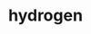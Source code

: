 ---
title: "hydrogen"
layout: cache
categories: [package, develop]
meta: {"versions": ["develop"], "compilers": ["gcc@=7.5.0", "oneapi@=2023.1.0", "oneapi@=2023.2.0"], "oss": ["ubuntu18.04", "ubuntu20.04"], "platforms": ["linux"], "targets": ["x86_64", "x86_64_v3"], "stacks": ["e4s-oneapi", "radiuss", "root"], "num_specs": 84, "num_specs_by_stack": {"radiuss": 71, "root": 84, "e4s-oneapi": 13}}
spec_details: [{"hash": "4nc37uik3levm4slloomgf24xru2ge3q", "compiler": "gcc@=7.5.0", "versions": ["develop"], "os": "ubuntu18.04", "platform": "linux", "target": "x86_64", "variants": ["+al", "blas=openblas", "build_type=Release", "~cuda", "~half", "+int64", "~int64_blas", "~ipo", "~mpfr", "~omp_taskloops", "+openmp", "+openmp_blas", "~quad", "~rocm", "~scalapack", "+shared", "~test"], "stacks": ["radiuss", "root"], "size": "-", "tarball": "https://binaries.spack.io/develop/build_cache/linux-ubuntu18.04-x86_64/gcc-7.5.0/hydrogen-develop/linux-ubuntu18.04-x86_64-gcc-7.5.0-hydrogen-develop-4nc37uik3levm4slloomgf24xru2ge3q.spack"}, {"hash": "34j5t4gff4za5jpb3ymuujvp464tejlb", "compiler": "gcc@=7.5.0", "versions": ["develop"], "os": "ubuntu18.04", "platform": "linux", "target": "x86_64", "variants": ["+al", "blas=openblas", "build_type=Release", "~cuda", "~half", "+int64", "~int64_blas", "~ipo", "~mpfr", "~omp_taskloops", "+openmp", "+openmp_blas", "~quad", "~rocm", "~scalapack", "+shared", "~test"], "stacks": ["radiuss", "root"], "size": "-", "tarball": "https://binaries.spack.io/develop/build_cache/linux-ubuntu18.04-x86_64/gcc-7.5.0/hydrogen-develop/linux-ubuntu18.04-x86_64-gcc-7.5.0-hydrogen-develop-34j5t4gff4za5jpb3ymuujvp464tejlb.spack"}, {"hash": "o53d3hhn767fmc5amecfbhqxff354kgx", "compiler": "gcc@=7.5.0", "versions": ["develop"], "os": "ubuntu18.04", "platform": "linux", "target": "x86_64", "variants": ["+al", "blas=openblas", "build_system=cmake", "build_type=Release", "~cuda", "~half", "+int64", "~int64_blas", "~ipo", "~mpfr", "~omp_taskloops", "+openmp", "+openmp_blas", "~quad", "~rocm", "~scalapack", "+shared", "~test"], "stacks": ["radiuss", "root"], "size": "-", "tarball": "https://binaries.spack.io/develop/build_cache/linux-ubuntu18.04-x86_64/gcc-7.5.0/hydrogen-develop/linux-ubuntu18.04-x86_64-gcc-7.5.0-hydrogen-develop-o53d3hhn767fmc5amecfbhqxff354kgx.spack"}, {"hash": "54zfd6zfe3k44z6qvbjf3oywc7czptqe", "compiler": "gcc@=7.5.0", "versions": ["develop"], "os": "ubuntu18.04", "platform": "linux", "target": "x86_64", "variants": ["+al", "blas=openblas", "build_type=Release", "~cuda", "~half", "+int64", "~int64_blas", "~ipo", "~mpfr", "~omp_taskloops", "+openmp", "+openmp_blas", "~quad", "~rocm", "~scalapack", "+shared", "~test"], "stacks": ["radiuss", "root"], "size": "-", "tarball": "https://binaries.spack.io/develop/build_cache/linux-ubuntu18.04-x86_64/gcc-7.5.0/hydrogen-develop/linux-ubuntu18.04-x86_64-gcc-7.5.0-hydrogen-develop-54zfd6zfe3k44z6qvbjf3oywc7czptqe.spack"}, {"hash": "nngy6ihjjtbg7ntkywyamrzdtk3hebo3", "compiler": "gcc@=7.5.0", "versions": ["develop"], "os": "ubuntu18.04", "platform": "linux", "target": "x86_64", "variants": ["+al", "blas=openblas", "build_type=Release", "~cuda", "~half", "+int64", "~int64_blas", "~ipo", "~mpfr", "~omp_taskloops", "+openmp", "+openmp_blas", "~quad", "~rocm", "~scalapack", "+shared", "~test"], "stacks": ["radiuss", "root"], "size": "-", "tarball": "https://binaries.spack.io/develop/build_cache/linux-ubuntu18.04-x86_64/gcc-7.5.0/hydrogen-develop/linux-ubuntu18.04-x86_64-gcc-7.5.0-hydrogen-develop-nngy6ihjjtbg7ntkywyamrzdtk3hebo3.spack"}, {"hash": "5h2ys4m2hpej4awg6tvwybkner63rlia", "compiler": "gcc@=7.5.0", "versions": ["develop"], "os": "ubuntu18.04", "platform": "linux", "target": "x86_64", "variants": ["+al", "blas=openblas", "build_type=Release", "~cuda", "~half", "+int64", "~int64_blas", "~ipo", "~mpfr", "~omp_taskloops", "+openmp", "+openmp_blas", "~quad", "~rocm", "~scalapack", "+shared", "~test"], "stacks": ["radiuss", "root"], "size": "-", "tarball": "https://binaries.spack.io/develop/build_cache/linux-ubuntu18.04-x86_64/gcc-7.5.0/hydrogen-develop/linux-ubuntu18.04-x86_64-gcc-7.5.0-hydrogen-develop-5h2ys4m2hpej4awg6tvwybkner63rlia.spack"}, {"hash": "nu2xedwqe5j5q56fmqpszu6eq7bzhmf6", "compiler": "gcc@=7.5.0", "versions": ["develop"], "os": "ubuntu18.04", "platform": "linux", "target": "x86_64", "variants": ["+al", "blas=openblas", "build_type=Release", "~cuda", "~half", "+int64", "~int64_blas", "~ipo", "~mpfr", "~omp_taskloops", "+openmp", "+openmp_blas", "~quad", "~rocm", "~scalapack", "+shared", "~test"], "stacks": ["radiuss", "root"], "size": "-", "tarball": "https://binaries.spack.io/develop/build_cache/linux-ubuntu18.04-x86_64/gcc-7.5.0/hydrogen-develop/linux-ubuntu18.04-x86_64-gcc-7.5.0-hydrogen-develop-nu2xedwqe5j5q56fmqpszu6eq7bzhmf6.spack"}, {"hash": "635sjgmf6xesr4kbydakmj2fttbxr56i", "compiler": "gcc@=7.5.0", "versions": ["develop"], "os": "ubuntu18.04", "platform": "linux", "target": "x86_64", "variants": ["+al", "blas=openblas", "build_type=Release", "~cuda", "~half", "+int64", "~int64_blas", "~ipo", "~mpfr", "~omp_taskloops", "+openmp", "+openmp_blas", "~quad", "~rocm", "~scalapack", "+shared", "~test"], "stacks": ["radiuss", "root"], "size": "-", "tarball": "https://binaries.spack.io/develop/build_cache/linux-ubuntu18.04-x86_64/gcc-7.5.0/hydrogen-develop/linux-ubuntu18.04-x86_64-gcc-7.5.0-hydrogen-develop-635sjgmf6xesr4kbydakmj2fttbxr56i.spack"}, {"hash": "qpythqqghddwp7qlay47wxyfoqjst5bf", "compiler": "gcc@=7.5.0", "versions": ["develop"], "os": "ubuntu18.04", "platform": "linux", "target": "x86_64", "variants": ["+al", "blas=openblas", "build_type=Release", "~cuda", "~half", "+int64", "~int64_blas", "~ipo", "~mpfr", "~omp_taskloops", "+openmp", "+openmp_blas", "~quad", "~rocm", "~scalapack", "+shared", "~test"], "stacks": ["radiuss", "root"], "size": "-", "tarball": "https://binaries.spack.io/develop/build_cache/linux-ubuntu18.04-x86_64/gcc-7.5.0/hydrogen-develop/linux-ubuntu18.04-x86_64-gcc-7.5.0-hydrogen-develop-qpythqqghddwp7qlay47wxyfoqjst5bf.spack"}, {"hash": "bdkgg5jhf7izmjvyesos2rg7hpb3t6o6", "compiler": "gcc@=7.5.0", "versions": ["develop"], "os": "ubuntu18.04", "platform": "linux", "target": "x86_64", "variants": ["+al", "blas=openblas", "build_type=Release", "~cuda", "~half", "+int64", "~int64_blas", "~ipo", "~mpfr", "~omp_taskloops", "+openmp", "+openmp_blas", "~quad", "~rocm", "~scalapack", "+shared", "~test"], "stacks": ["radiuss", "root"], "size": "-", "tarball": "https://binaries.spack.io/develop/build_cache/linux-ubuntu18.04-x86_64/gcc-7.5.0/hydrogen-develop/linux-ubuntu18.04-x86_64-gcc-7.5.0-hydrogen-develop-bdkgg5jhf7izmjvyesos2rg7hpb3t6o6.spack"}, {"hash": "oc3jhgfarrdwbltq7yoqbit6bfoeioyt", "compiler": "gcc@=7.5.0", "versions": ["develop"], "os": "ubuntu18.04", "platform": "linux", "target": "x86_64", "variants": ["+al", "blas=openblas", "build_type=Release", "~cuda", "~half", "+int64", "~int64_blas", "~ipo", "~mpfr", "~omp_taskloops", "+openmp", "+openmp_blas", "~quad", "~rocm", "~scalapack", "+shared", "~test"], "stacks": ["radiuss", "root"], "size": "-", "tarball": "https://binaries.spack.io/develop/build_cache/linux-ubuntu18.04-x86_64/gcc-7.5.0/hydrogen-develop/linux-ubuntu18.04-x86_64-gcc-7.5.0-hydrogen-develop-oc3jhgfarrdwbltq7yoqbit6bfoeioyt.spack"}, {"hash": "6v4kkyibp5doag4o5vbhxsafxgsau6uv", "compiler": "gcc@=7.5.0", "versions": ["develop"], "os": "ubuntu18.04", "platform": "linux", "target": "x86_64", "variants": ["+al", "blas=openblas", "build_type=Release", "~cuda", "~half", "+int64", "~int64_blas", "~ipo", "~mpfr", "~omp_taskloops", "+openmp", "+openmp_blas", "~quad", "~rocm", "~scalapack", "+shared", "~test"], "stacks": ["radiuss", "root"], "size": "-", "tarball": "https://binaries.spack.io/develop/build_cache/linux-ubuntu18.04-x86_64/gcc-7.5.0/hydrogen-develop/linux-ubuntu18.04-x86_64-gcc-7.5.0-hydrogen-develop-6v4kkyibp5doag4o5vbhxsafxgsau6uv.spack"}, {"hash": "g5n7opbtfx7cispcge6trni4b2dhgws3", "compiler": "gcc@=7.5.0", "versions": ["develop"], "os": "ubuntu18.04", "platform": "linux", "target": "x86_64", "variants": ["+al", "blas=openblas", "build_type=Release", "~cuda", "~half", "+int64", "~int64_blas", "~ipo", "~mpfr", "~omp_taskloops", "+openmp", "+openmp_blas", "~quad", "~rocm", "~scalapack", "+shared", "~test"], "stacks": ["radiuss", "root"], "size": "-", "tarball": "https://binaries.spack.io/develop/build_cache/linux-ubuntu18.04-x86_64/gcc-7.5.0/hydrogen-develop/linux-ubuntu18.04-x86_64-gcc-7.5.0-hydrogen-develop-g5n7opbtfx7cispcge6trni4b2dhgws3.spack"}, {"hash": "kyluwxlzffdkjwhurufuu6tl3lvrl3h6", "compiler": "gcc@=7.5.0", "versions": ["develop"], "os": "ubuntu18.04", "platform": "linux", "target": "x86_64", "variants": ["+al", "blas=openblas", "build_type=Release", "~cuda", "~half", "+int64", "~int64_blas", "~ipo", "~mpfr", "~omp_taskloops", "+openmp", "+openmp_blas", "~quad", "~rocm", "~scalapack", "+shared", "~test"], "stacks": ["radiuss", "root"], "size": "-", "tarball": "https://binaries.spack.io/develop/build_cache/linux-ubuntu18.04-x86_64/gcc-7.5.0/hydrogen-develop/linux-ubuntu18.04-x86_64-gcc-7.5.0-hydrogen-develop-kyluwxlzffdkjwhurufuu6tl3lvrl3h6.spack"}, {"hash": "bx6xno2vcagza3kg4queiygnp2rqwnnn", "compiler": "gcc@=7.5.0", "versions": ["develop"], "os": "ubuntu18.04", "platform": "linux", "target": "x86_64", "variants": ["+al", "blas=openblas", "build_type=Release", "~cuda", "~half", "+int64", "~int64_blas", "~ipo", "~mpfr", "~omp_taskloops", "+openmp", "+openmp_blas", "~quad", "~rocm", "~scalapack", "+shared", "~test"], "stacks": ["radiuss", "root"], "size": "-", "tarball": "https://binaries.spack.io/develop/build_cache/linux-ubuntu18.04-x86_64/gcc-7.5.0/hydrogen-develop/linux-ubuntu18.04-x86_64-gcc-7.5.0-hydrogen-develop-bx6xno2vcagza3kg4queiygnp2rqwnnn.spack"}, {"hash": "6v3652k3ftllspeadhfbxrwl2ejybory", "compiler": "gcc@=7.5.0", "versions": ["develop"], "os": "ubuntu18.04", "platform": "linux", "target": "x86_64", "variants": ["+al", "blas=openblas", "build_system=cmake", "build_type=Release", "~cuda", "~half", "+int64", "~int64_blas", "~ipo", "~mpfr", "~omp_taskloops", "+openmp", "+openmp_blas", "~quad", "~rocm", "~scalapack", "+shared", "~test"], "stacks": ["radiuss", "root"], "size": "-", "tarball": "https://binaries.spack.io/develop/build_cache/linux-ubuntu18.04-x86_64/gcc-7.5.0/hydrogen-develop/linux-ubuntu18.04-x86_64-gcc-7.5.0-hydrogen-develop-6v3652k3ftllspeadhfbxrwl2ejybory.spack"}, {"hash": "qbfzoeq2semumt453r243msju2fckcr7", "compiler": "gcc@=7.5.0", "versions": ["develop"], "os": "ubuntu18.04", "platform": "linux", "target": "x86_64", "variants": ["+al", "blas=openblas", "build_type=Release", "~cuda", "~half", "+int64", "~int64_blas", "~ipo", "~mpfr", "~omp_taskloops", "+openmp", "+openmp_blas", "~quad", "~rocm", "~scalapack", "+shared", "~test"], "stacks": ["radiuss", "root"], "size": "-", "tarball": "https://binaries.spack.io/develop/build_cache/linux-ubuntu18.04-x86_64/gcc-7.5.0/hydrogen-develop/linux-ubuntu18.04-x86_64-gcc-7.5.0-hydrogen-develop-qbfzoeq2semumt453r243msju2fckcr7.spack"}, {"hash": "7w4fvnovgygz5uhytdsvqqm4tbytxlo5", "compiler": "gcc@=7.5.0", "versions": ["develop"], "os": "ubuntu18.04", "platform": "linux", "target": "x86_64", "variants": ["+al", "blas=openblas", "build_system=cmake", "build_type=Release", "~cuda", "~half", "+int64", "~int64_blas", "~ipo", "~mpfr", "~omp_taskloops", "+openmp", "+openmp_blas", "~quad", "~rocm", "~scalapack", "+shared", "~test"], "stacks": ["radiuss", "root"], "size": "-", "tarball": "https://binaries.spack.io/develop/build_cache/linux-ubuntu18.04-x86_64/gcc-7.5.0/hydrogen-develop/linux-ubuntu18.04-x86_64-gcc-7.5.0-hydrogen-develop-7w4fvnovgygz5uhytdsvqqm4tbytxlo5.spack"}, {"hash": "h77zqskxeoy3ybwtg5yadjpo5fkiuqqy", "compiler": "gcc@=7.5.0", "versions": ["develop"], "os": "ubuntu18.04", "platform": "linux", "target": "x86_64", "variants": ["+al", "blas=openblas", "build_type=Release", "~cuda", "~half", "+int64", "~int64_blas", "~ipo", "~mpfr", "~omp_taskloops", "+openmp", "+openmp_blas", "~quad", "~rocm", "~scalapack", "+shared", "~test"], "stacks": ["radiuss", "root"], "size": "-", "tarball": "https://binaries.spack.io/develop/build_cache/linux-ubuntu18.04-x86_64/gcc-7.5.0/hydrogen-develop/linux-ubuntu18.04-x86_64-gcc-7.5.0-hydrogen-develop-h77zqskxeoy3ybwtg5yadjpo5fkiuqqy.spack"}, {"hash": "mjv5ogcwg2koqdwdin5nedsh2lr6iom5", "compiler": "gcc@=7.5.0", "versions": ["develop"], "os": "ubuntu18.04", "platform": "linux", "target": "x86_64", "variants": ["+al", "blas=openblas", "build_type=Release", "~cuda", "~half", "+int64", "~int64_blas", "~ipo", "~mpfr", "~omp_taskloops", "+openmp", "+openmp_blas", "~quad", "~rocm", "~scalapack", "+shared", "~test"], "stacks": ["radiuss", "root"], "size": "-", "tarball": "https://binaries.spack.io/develop/build_cache/linux-ubuntu18.04-x86_64/gcc-7.5.0/hydrogen-develop/linux-ubuntu18.04-x86_64-gcc-7.5.0-hydrogen-develop-mjv5ogcwg2koqdwdin5nedsh2lr6iom5.spack"}, {"hash": "752kfdwyjqjkx4suphyx4vx24tkchf3y", "compiler": "gcc@=7.5.0", "versions": ["develop"], "os": "ubuntu18.04", "platform": "linux", "target": "x86_64", "variants": ["+al", "blas=openblas", "build_type=Release", "~cuda", "~half", "+int64", "~int64_blas", "~ipo", "~mpfr", "~omp_taskloops", "+openmp", "+openmp_blas", "~quad", "~rocm", "~scalapack", "+shared", "~test"], "stacks": ["radiuss", "root"], "size": "-", "tarball": "https://binaries.spack.io/develop/build_cache/linux-ubuntu18.04-x86_64/gcc-7.5.0/hydrogen-develop/linux-ubuntu18.04-x86_64-gcc-7.5.0-hydrogen-develop-752kfdwyjqjkx4suphyx4vx24tkchf3y.spack"}, {"hash": "qt4chl4ogvdk4iegnvmm7qmqfxlq26eu", "compiler": "gcc@=7.5.0", "versions": ["develop"], "os": "ubuntu18.04", "platform": "linux", "target": "x86_64", "variants": ["+al", "blas=openblas", "build_type=Release", "~cuda", "~half", "+int64", "~int64_blas", "~ipo", "~mpfr", "~omp_taskloops", "+openmp", "+openmp_blas", "~quad", "~rocm", "~scalapack", "+shared", "~test"], "stacks": ["radiuss", "root"], "size": "-", "tarball": "https://binaries.spack.io/develop/build_cache/linux-ubuntu18.04-x86_64/gcc-7.5.0/hydrogen-develop/linux-ubuntu18.04-x86_64-gcc-7.5.0-hydrogen-develop-qt4chl4ogvdk4iegnvmm7qmqfxlq26eu.spack"}, {"hash": "dwpzj5s24rmwq3v5ijpn5f5kzuquhiws", "compiler": "gcc@=7.5.0", "versions": ["develop"], "os": "ubuntu18.04", "platform": "linux", "target": "x86_64", "variants": ["+al", "blas=openblas", "build_type=Release", "~cuda", "~half", "+int64", "~int64_blas", "~ipo", "~mpfr", "~omp_taskloops", "+openmp", "+openmp_blas", "~quad", "~rocm", "~scalapack", "+shared", "~test"], "stacks": ["radiuss", "root"], "size": "-", "tarball": "https://binaries.spack.io/develop/build_cache/linux-ubuntu18.04-x86_64/gcc-7.5.0/hydrogen-develop/linux-ubuntu18.04-x86_64-gcc-7.5.0-hydrogen-develop-dwpzj5s24rmwq3v5ijpn5f5kzuquhiws.spack"}, {"hash": "dqswdfbchv4ielaz7zh6qy36qxhkaden", "compiler": "gcc@=7.5.0", "versions": ["develop"], "os": "ubuntu18.04", "platform": "linux", "target": "x86_64", "variants": ["+al", "blas=openblas", "build_type=Release", "~cuda", "~half", "+int64", "~int64_blas", "~ipo", "~mpfr", "~omp_taskloops", "+openmp", "+openmp_blas", "~quad", "~rocm", "~scalapack", "+shared", "~test"], "stacks": ["radiuss", "root"], "size": "-", "tarball": "https://binaries.spack.io/develop/build_cache/linux-ubuntu18.04-x86_64/gcc-7.5.0/hydrogen-develop/linux-ubuntu18.04-x86_64-gcc-7.5.0-hydrogen-develop-dqswdfbchv4ielaz7zh6qy36qxhkaden.spack"}, {"hash": "mozciwx5rfufcppv6gllr6gfxcjtbxv7", "compiler": "gcc@=7.5.0", "versions": ["develop"], "os": "ubuntu18.04", "platform": "linux", "target": "x86_64", "variants": ["+al", "blas=openblas", "build_type=Release", "~cuda", "~half", "+int64", "~int64_blas", "~ipo", "~mpfr", "~omp_taskloops", "+openmp", "+openmp_blas", "~quad", "~rocm", "~scalapack", "+shared", "~test"], "stacks": ["radiuss", "root"], "size": "-", "tarball": "https://binaries.spack.io/develop/build_cache/linux-ubuntu18.04-x86_64/gcc-7.5.0/hydrogen-develop/linux-ubuntu18.04-x86_64-gcc-7.5.0-hydrogen-develop-mozciwx5rfufcppv6gllr6gfxcjtbxv7.spack"}, {"hash": "fnis5qc2n6ctcjgipxslgn6xrt45ovuu", "compiler": "gcc@=7.5.0", "versions": ["develop"], "os": "ubuntu18.04", "platform": "linux", "target": "x86_64", "variants": ["+al", "blas=openblas", "build_type=Release", "~cuda", "~half", "+int64", "~int64_blas", "~ipo", "~mpfr", "~omp_taskloops", "+openmp", "+openmp_blas", "~quad", "~rocm", "~scalapack", "+shared", "~test"], "stacks": ["radiuss", "root"], "size": "-", "tarball": "https://binaries.spack.io/develop/build_cache/linux-ubuntu18.04-x86_64/gcc-7.5.0/hydrogen-develop/linux-ubuntu18.04-x86_64-gcc-7.5.0-hydrogen-develop-fnis5qc2n6ctcjgipxslgn6xrt45ovuu.spack"}, {"hash": "vis6fbdnk7cqo34wfxgomvywutmoxrhf", "compiler": "gcc@=7.5.0", "versions": ["develop"], "os": "ubuntu18.04", "platform": "linux", "target": "x86_64", "variants": ["+al", "blas=openblas", "build_system=cmake", "build_type=Release", "~cuda", "~half", "+int64", "~int64_blas", "~ipo", "~mpfr", "~omp_taskloops", "+openmp", "+openmp_blas", "~quad", "~rocm", "~scalapack", "+shared", "~test"], "stacks": ["radiuss", "root"], "size": "-", "tarball": "https://binaries.spack.io/develop/build_cache/linux-ubuntu18.04-x86_64/gcc-7.5.0/hydrogen-develop/linux-ubuntu18.04-x86_64-gcc-7.5.0-hydrogen-develop-vis6fbdnk7cqo34wfxgomvywutmoxrhf.spack"}, {"hash": "fc2ljm2ibqtfmwqhrc2664ajanya4p3h", "compiler": "gcc@=7.5.0", "versions": ["develop"], "os": "ubuntu18.04", "platform": "linux", "target": "x86_64", "variants": ["+al", "blas=openblas", "build_type=Release", "~cuda", "~half", "+int64", "~int64_blas", "~ipo", "~mpfr", "~omp_taskloops", "+openmp", "+openmp_blas", "~quad", "~rocm", "~scalapack", "+shared", "~test"], "stacks": ["radiuss", "root"], "size": "-", "tarball": "https://binaries.spack.io/develop/build_cache/linux-ubuntu18.04-x86_64/gcc-7.5.0/hydrogen-develop/linux-ubuntu18.04-x86_64-gcc-7.5.0-hydrogen-develop-fc2ljm2ibqtfmwqhrc2664ajanya4p3h.spack"}, {"hash": "r4n5snsfuglhfcbnpflkslwtuvncdfqj", "compiler": "gcc@=7.5.0", "versions": ["develop"], "os": "ubuntu18.04", "platform": "linux", "target": "x86_64", "variants": ["+al", "blas=openblas", "build_type=Release", "~cuda", "~half", "+int64", "~int64_blas", "~ipo", "~mpfr", "~omp_taskloops", "+openmp", "+openmp_blas", "~quad", "~rocm", "~scalapack", "+shared", "~test"], "stacks": ["radiuss", "root"], "size": "-", "tarball": "https://binaries.spack.io/develop/build_cache/linux-ubuntu18.04-x86_64/gcc-7.5.0/hydrogen-develop/linux-ubuntu18.04-x86_64-gcc-7.5.0-hydrogen-develop-r4n5snsfuglhfcbnpflkslwtuvncdfqj.spack"}, {"hash": "esdpcnj42di5t6y5blkeh2qduxcos6gm", "compiler": "gcc@=7.5.0", "versions": ["develop"], "os": "ubuntu18.04", "platform": "linux", "target": "x86_64", "variants": ["+al", "blas=openblas", "build_system=cmake", "build_type=Release", "~cuda", "~half", "+int64", "~int64_blas", "~ipo", "~mpfr", "~omp_taskloops", "+openmp", "+openmp_blas", "~quad", "~rocm", "~scalapack", "+shared", "~test"], "stacks": ["radiuss", "root"], "size": "-", "tarball": "https://binaries.spack.io/develop/build_cache/linux-ubuntu18.04-x86_64/gcc-7.5.0/hydrogen-develop/linux-ubuntu18.04-x86_64-gcc-7.5.0-hydrogen-develop-esdpcnj42di5t6y5blkeh2qduxcos6gm.spack"}, {"hash": "iawvisdpyj5zqx7ybh3kzd3yxhzxvk7n", "compiler": "gcc@=7.5.0", "versions": ["develop"], "os": "ubuntu18.04", "platform": "linux", "target": "x86_64", "variants": ["+al", "blas=openblas", "build_type=Release", "~cuda", "~half", "+int64", "~int64_blas", "~ipo", "~mpfr", "~omp_taskloops", "+openmp", "+openmp_blas", "~quad", "~rocm", "~scalapack", "+shared", "~test"], "stacks": ["radiuss", "root"], "size": "-", "tarball": "https://binaries.spack.io/develop/build_cache/linux-ubuntu18.04-x86_64/gcc-7.5.0/hydrogen-develop/linux-ubuntu18.04-x86_64-gcc-7.5.0-hydrogen-develop-iawvisdpyj5zqx7ybh3kzd3yxhzxvk7n.spack"}, {"hash": "ewqlsj7peuhg5ixuearr2tdbrvff6h7x", "compiler": "gcc@=7.5.0", "versions": ["develop"], "os": "ubuntu18.04", "platform": "linux", "target": "x86_64", "variants": ["+al", "blas=openblas", "build_type=Release", "~cuda", "~half", "+int64", "~int64_blas", "~ipo", "~mpfr", "~omp_taskloops", "+openmp", "+openmp_blas", "~quad", "~rocm", "~scalapack", "+shared", "~test"], "stacks": ["radiuss", "root"], "size": "-", "tarball": "https://binaries.spack.io/develop/build_cache/linux-ubuntu18.04-x86_64/gcc-7.5.0/hydrogen-develop/linux-ubuntu18.04-x86_64-gcc-7.5.0-hydrogen-develop-ewqlsj7peuhg5ixuearr2tdbrvff6h7x.spack"}, {"hash": "dxpr5ak7zotz4fawqzjwgoa6lorwbcpq", "compiler": "gcc@=7.5.0", "versions": ["develop"], "os": "ubuntu18.04", "platform": "linux", "target": "x86_64", "variants": ["+al", "blas=openblas", "build_type=Release", "~cuda", "~half", "+int64", "~int64_blas", "~ipo", "~mpfr", "~omp_taskloops", "+openmp", "+openmp_blas", "~quad", "~rocm", "~scalapack", "+shared", "~test"], "stacks": ["radiuss", "root"], "size": "-", "tarball": "https://binaries.spack.io/develop/build_cache/linux-ubuntu18.04-x86_64/gcc-7.5.0/hydrogen-develop/linux-ubuntu18.04-x86_64-gcc-7.5.0-hydrogen-develop-dxpr5ak7zotz4fawqzjwgoa6lorwbcpq.spack"}, {"hash": "lpxfaq2xnrslltxvrygvhb7cy2sldnpo", "compiler": "gcc@=7.5.0", "versions": ["develop"], "os": "ubuntu18.04", "platform": "linux", "target": "x86_64", "variants": ["+al", "blas=openblas", "build_type=Release", "~cuda", "~half", "+int64", "~int64_blas", "~ipo", "~mpfr", "~omp_taskloops", "+openmp", "+openmp_blas", "~quad", "~rocm", "~scalapack", "+shared", "~test"], "stacks": ["radiuss", "root"], "size": "-", "tarball": "https://binaries.spack.io/develop/build_cache/linux-ubuntu18.04-x86_64/gcc-7.5.0/hydrogen-develop/linux-ubuntu18.04-x86_64-gcc-7.5.0-hydrogen-develop-lpxfaq2xnrslltxvrygvhb7cy2sldnpo.spack"}, {"hash": "hcexwi7xjjljx2x7f56lw2obkvrjfaep", "compiler": "gcc@=7.5.0", "versions": ["develop"], "os": "ubuntu18.04", "platform": "linux", "target": "x86_64", "variants": ["+al", "blas=openblas", "build_type=Release", "~cuda", "~half", "+int64", "~int64_blas", "~ipo", "~mpfr", "~omp_taskloops", "+openmp", "+openmp_blas", "~quad", "~rocm", "~scalapack", "+shared", "~test"], "stacks": ["radiuss", "root"], "size": "-", "tarball": "https://binaries.spack.io/develop/build_cache/linux-ubuntu18.04-x86_64/gcc-7.5.0/hydrogen-develop/linux-ubuntu18.04-x86_64-gcc-7.5.0-hydrogen-develop-hcexwi7xjjljx2x7f56lw2obkvrjfaep.spack"}, {"hash": "ghxe2cy2s5cqcpfsd3shsszzh3hnwojp", "compiler": "gcc@=7.5.0", "versions": ["develop"], "os": "ubuntu18.04", "platform": "linux", "target": "x86_64", "variants": ["+al", "blas=openblas", "build_type=Release", "~cuda", "~half", "+int64", "~int64_blas", "~ipo", "~mpfr", "~omp_taskloops", "+openmp", "+openmp_blas", "~quad", "~rocm", "~scalapack", "+shared", "~test"], "stacks": ["radiuss", "root"], "size": "-", "tarball": "https://binaries.spack.io/develop/build_cache/linux-ubuntu18.04-x86_64/gcc-7.5.0/hydrogen-develop/linux-ubuntu18.04-x86_64-gcc-7.5.0-hydrogen-develop-ghxe2cy2s5cqcpfsd3shsszzh3hnwojp.spack"}, {"hash": "llhtlpyil4vczq7ajyomby4hi6muusmq", "compiler": "gcc@=7.5.0", "versions": ["develop"], "os": "ubuntu18.04", "platform": "linux", "target": "x86_64", "variants": ["+al", "blas=openblas", "build_type=Release", "~cuda", "~half", "+int64", "~int64_blas", "~ipo", "~mpfr", "~omp_taskloops", "+openmp", "+openmp_blas", "~quad", "~rocm", "~scalapack", "+shared", "~test"], "stacks": ["radiuss", "root"], "size": "-", "tarball": "https://binaries.spack.io/develop/build_cache/linux-ubuntu18.04-x86_64/gcc-7.5.0/hydrogen-develop/linux-ubuntu18.04-x86_64-gcc-7.5.0-hydrogen-develop-llhtlpyil4vczq7ajyomby4hi6muusmq.spack"}, {"hash": "u3dcnocootzhn4jp5hmsqa7fhmb3j3me", "compiler": "gcc@=7.5.0", "versions": ["develop"], "os": "ubuntu18.04", "platform": "linux", "target": "x86_64", "variants": ["+al", "blas=openblas", "build_type=Release", "~cuda", "~half", "+int64", "~int64_blas", "~ipo", "~mpfr", "~omp_taskloops", "+openmp", "+openmp_blas", "~quad", "~rocm", "~scalapack", "+shared", "~test"], "stacks": ["radiuss", "root"], "size": "-", "tarball": "https://binaries.spack.io/develop/build_cache/linux-ubuntu18.04-x86_64/gcc-7.5.0/hydrogen-develop/linux-ubuntu18.04-x86_64-gcc-7.5.0-hydrogen-develop-u3dcnocootzhn4jp5hmsqa7fhmb3j3me.spack"}, {"hash": "ugffkdcdzfora7rzrlcdvwgid5iotyca", "compiler": "gcc@=7.5.0", "versions": ["develop"], "os": "ubuntu18.04", "platform": "linux", "target": "x86_64", "variants": ["+al", "blas=openblas", "build_type=Release", "~cuda", "~half", "+int64", "~int64_blas", "~ipo", "~mpfr", "~omp_taskloops", "+openmp", "+openmp_blas", "~quad", "~rocm", "~scalapack", "+shared", "~test"], "stacks": ["radiuss", "root"], "size": "-", "tarball": "https://binaries.spack.io/develop/build_cache/linux-ubuntu18.04-x86_64/gcc-7.5.0/hydrogen-develop/linux-ubuntu18.04-x86_64-gcc-7.5.0-hydrogen-develop-ugffkdcdzfora7rzrlcdvwgid5iotyca.spack"}, {"hash": "tinms6br5skd72gqui7v4e3kwu2qx7uy", "compiler": "gcc@=7.5.0", "versions": ["develop"], "os": "ubuntu18.04", "platform": "linux", "target": "x86_64", "variants": ["+al", "blas=openblas", "build_type=Release", "~cuda", "~half", "+int64", "~int64_blas", "~ipo", "~mpfr", "~omp_taskloops", "+openmp", "+openmp_blas", "~quad", "~rocm", "~scalapack", "+shared", "~test"], "stacks": ["radiuss", "root"], "size": "-", "tarball": "https://binaries.spack.io/develop/build_cache/linux-ubuntu18.04-x86_64/gcc-7.5.0/hydrogen-develop/linux-ubuntu18.04-x86_64-gcc-7.5.0-hydrogen-develop-tinms6br5skd72gqui7v4e3kwu2qx7uy.spack"}, {"hash": "uhdd6ggjrlkgzpifqvnk23uqvrrnz7wo", "compiler": "gcc@=7.5.0", "versions": ["develop"], "os": "ubuntu18.04", "platform": "linux", "target": "x86_64", "variants": ["+al", "blas=openblas", "build_type=Release", "~cuda", "~half", "+int64", "~int64_blas", "~ipo", "~mpfr", "~omp_taskloops", "+openmp", "+openmp_blas", "~quad", "~rocm", "~scalapack", "+shared", "~test"], "stacks": ["radiuss", "root"], "size": "-", "tarball": "https://binaries.spack.io/develop/build_cache/linux-ubuntu18.04-x86_64/gcc-7.5.0/hydrogen-develop/linux-ubuntu18.04-x86_64-gcc-7.5.0-hydrogen-develop-uhdd6ggjrlkgzpifqvnk23uqvrrnz7wo.spack"}, {"hash": "rx4qovv2k2qhl75d2ikuxyrnpkg2uamj", "compiler": "gcc@=7.5.0", "versions": ["develop"], "os": "ubuntu18.04", "platform": "linux", "target": "x86_64", "variants": ["+al", "blas=openblas", "build_system=cmake", "build_type=Release", "~cuda", "~half", "+int64", "~int64_blas", "~ipo", "~mpfr", "~omp_taskloops", "+openmp", "+openmp_blas", "~quad", "~rocm", "~scalapack", "+shared", "~test"], "stacks": ["radiuss", "root"], "size": "-", "tarball": "https://binaries.spack.io/develop/build_cache/linux-ubuntu18.04-x86_64/gcc-7.5.0/hydrogen-develop/linux-ubuntu18.04-x86_64-gcc-7.5.0-hydrogen-develop-rx4qovv2k2qhl75d2ikuxyrnpkg2uamj.spack"}, {"hash": "vrg3l2rne2rbkgzjztlgidddzhijidh5", "compiler": "gcc@=7.5.0", "versions": ["develop"], "os": "ubuntu18.04", "platform": "linux", "target": "x86_64", "variants": ["+al", "blas=openblas", "build_type=Release", "~cuda", "~half", "+int64", "~int64_blas", "~ipo", "~mpfr", "~omp_taskloops", "+openmp", "+openmp_blas", "~quad", "~rocm", "~scalapack", "+shared", "~test"], "stacks": ["radiuss", "root"], "size": "-", "tarball": "https://binaries.spack.io/develop/build_cache/linux-ubuntu18.04-x86_64/gcc-7.5.0/hydrogen-develop/linux-ubuntu18.04-x86_64-gcc-7.5.0-hydrogen-develop-vrg3l2rne2rbkgzjztlgidddzhijidh5.spack"}, {"hash": "wnwm24f722geuknmb24zynovokpddo5l", "compiler": "gcc@=7.5.0", "versions": ["develop"], "os": "ubuntu18.04", "platform": "linux", "target": "x86_64", "variants": ["+al", "blas=openblas", "build_type=Release", "~cuda", "~half", "+int64", "~int64_blas", "~ipo", "~mpfr", "~omp_taskloops", "+openmp", "+openmp_blas", "~quad", "~rocm", "~scalapack", "+shared", "~test"], "stacks": ["radiuss", "root"], "size": "-", "tarball": "https://binaries.spack.io/develop/build_cache/linux-ubuntu18.04-x86_64/gcc-7.5.0/hydrogen-develop/linux-ubuntu18.04-x86_64-gcc-7.5.0-hydrogen-develop-wnwm24f722geuknmb24zynovokpddo5l.spack"}, {"hash": "wqisc5bpv6mrh2mlbdw7wil62pjpsu24", "compiler": "gcc@=7.5.0", "versions": ["develop"], "os": "ubuntu18.04", "platform": "linux", "target": "x86_64", "variants": ["+al", "blas=openblas", "build_type=Release", "~cuda", "~half", "+int64", "~int64_blas", "~ipo", "~mpfr", "~omp_taskloops", "+openmp", "+openmp_blas", "~quad", "~rocm", "~scalapack", "+shared", "~test"], "stacks": ["radiuss", "root"], "size": "-", "tarball": "https://binaries.spack.io/develop/build_cache/linux-ubuntu18.04-x86_64/gcc-7.5.0/hydrogen-develop/linux-ubuntu18.04-x86_64-gcc-7.5.0-hydrogen-develop-wqisc5bpv6mrh2mlbdw7wil62pjpsu24.spack"}, {"hash": "zy4lbdme7hi44ruk7dvrwjhprtcni5jo", "compiler": "gcc@=7.5.0", "versions": ["develop"], "os": "ubuntu18.04", "platform": "linux", "target": "x86_64", "variants": ["+al", "blas=openblas", "build_type=Release", "~cuda", "~half", "+int64", "~int64_blas", "~ipo", "~mpfr", "~omp_taskloops", "+openmp", "+openmp_blas", "~quad", "~rocm", "~scalapack", "+shared", "~test"], "stacks": ["radiuss", "root"], "size": "-", "tarball": "https://binaries.spack.io/develop/build_cache/linux-ubuntu18.04-x86_64/gcc-7.5.0/hydrogen-develop/linux-ubuntu18.04-x86_64-gcc-7.5.0-hydrogen-develop-zy4lbdme7hi44ruk7dvrwjhprtcni5jo.spack"}, {"hash": "x3wphrodagkmcptggrz5dh3634l4gpvb", "compiler": "gcc@=7.5.0", "versions": ["develop"], "os": "ubuntu18.04", "platform": "linux", "target": "x86_64", "variants": ["+al", "blas=openblas", "build_type=Release", "~cuda", "~half", "+int64", "~int64_blas", "~ipo", "~mpfr", "~omp_taskloops", "+openmp", "+openmp_blas", "~quad", "~rocm", "~scalapack", "+shared", "~test"], "stacks": ["radiuss", "root"], "size": "-", "tarball": "https://binaries.spack.io/develop/build_cache/linux-ubuntu18.04-x86_64/gcc-7.5.0/hydrogen-develop/linux-ubuntu18.04-x86_64-gcc-7.5.0-hydrogen-develop-x3wphrodagkmcptggrz5dh3634l4gpvb.spack"}, {"hash": "vwysa53qx625s5sxvmbdfqhefhkvlywy", "compiler": "gcc@=7.5.0", "versions": ["develop"], "os": "ubuntu18.04", "platform": "linux", "target": "x86_64", "variants": ["+al", "blas=openblas", "build_system=cmake", "build_type=Release", "~cuda", "generator=ninja", "~half", "+int64", "~int64_blas", "~ipo", "~mpfr", "~omp_taskloops", "+openmp", "+openmp_blas", "~quad", "~rocm", "~scalapack", "+shared", "~test"], "stacks": ["radiuss", "root"], "size": "-", "tarball": "https://binaries.spack.io/develop/build_cache/linux-ubuntu18.04-x86_64/gcc-7.5.0/hydrogen-develop/linux-ubuntu18.04-x86_64-gcc-7.5.0-hydrogen-develop-vwysa53qx625s5sxvmbdfqhefhkvlywy.spack"}, {"hash": "yxt6lw6owg5bjuzdodmsapkzmpdujg26", "compiler": "gcc@=7.5.0", "versions": ["develop"], "os": "ubuntu18.04", "platform": "linux", "target": "x86_64", "variants": ["+al", "blas=openblas", "build_type=Release", "~cuda", "~half", "+int64", "~int64_blas", "~ipo", "~mpfr", "~omp_taskloops", "+openmp", "+openmp_blas", "~quad", "~rocm", "~scalapack", "+shared", "~test"], "stacks": ["radiuss", "root"], "size": "-", "tarball": "https://binaries.spack.io/develop/build_cache/linux-ubuntu18.04-x86_64/gcc-7.5.0/hydrogen-develop/linux-ubuntu18.04-x86_64-gcc-7.5.0-hydrogen-develop-yxt6lw6owg5bjuzdodmsapkzmpdujg26.spack"}, {"hash": "wq5vblxm5h36vnkq5fsbpct7wr2ca5lc", "compiler": "gcc@=7.5.0", "versions": ["develop"], "os": "ubuntu18.04", "platform": "linux", "target": "x86_64", "variants": ["+al", "blas=openblas", "build_type=Release", "~cuda", "~half", "+int64", "~int64_blas", "~ipo", "~mpfr", "~omp_taskloops", "+openmp", "+openmp_blas", "~quad", "~rocm", "~scalapack", "+shared", "~test"], "stacks": ["radiuss", "root"], "size": "-", "tarball": "https://binaries.spack.io/develop/build_cache/linux-ubuntu18.04-x86_64/gcc-7.5.0/hydrogen-develop/linux-ubuntu18.04-x86_64-gcc-7.5.0-hydrogen-develop-wq5vblxm5h36vnkq5fsbpct7wr2ca5lc.spack"}, {"hash": "yvtwpwigrvyfwwtngbcwm2yar6fdzuc3", "compiler": "gcc@=7.5.0", "versions": ["develop"], "os": "ubuntu18.04", "platform": "linux", "target": "x86_64", "variants": ["+al", "blas=openblas", "build_type=Release", "~cuda", "~half", "+int64", "~int64_blas", "~ipo", "~mpfr", "~omp_taskloops", "+openmp", "+openmp_blas", "~quad", "~rocm", "~scalapack", "+shared", "~test"], "stacks": ["radiuss", "root"], "size": "-", "tarball": "https://binaries.spack.io/develop/build_cache/linux-ubuntu18.04-x86_64/gcc-7.5.0/hydrogen-develop/linux-ubuntu18.04-x86_64-gcc-7.5.0-hydrogen-develop-yvtwpwigrvyfwwtngbcwm2yar6fdzuc3.spack"}, {"hash": "zwfnjm3wv6heppd7mrqejzx35gq2cm3l", "compiler": "gcc@=7.5.0", "versions": ["develop"], "os": "ubuntu18.04", "platform": "linux", "target": "x86_64", "variants": ["+al", "blas=openblas", "build_type=Release", "~cuda", "~half", "+int64", "~int64_blas", "~ipo", "~mpfr", "~omp_taskloops", "+openmp", "+openmp_blas", "~quad", "~rocm", "~scalapack", "+shared", "~test"], "stacks": ["radiuss", "root"], "size": "-", "tarball": "https://binaries.spack.io/develop/build_cache/linux-ubuntu18.04-x86_64/gcc-7.5.0/hydrogen-develop/linux-ubuntu18.04-x86_64-gcc-7.5.0-hydrogen-develop-zwfnjm3wv6heppd7mrqejzx35gq2cm3l.spack"}, {"hash": "p4t3eskwy3ijeazuhrwpxiqvxqyzqj6u", "compiler": "gcc@=7.5.0", "versions": ["develop"], "os": "ubuntu18.04", "platform": "linux", "target": "x86_64_v3", "variants": ["+al", "blas=openblas", "build_system=cmake", "build_type=Release", "~cuda", "generator=ninja", "~half", "+int64", "~int64_blas", "~ipo", "~mpfr", "~omp_taskloops", "+openmp", "+openmp_blas", "~quad", "~rocm", "~scalapack", "+shared", "~test"], "stacks": ["radiuss", "root"], "size": "-", "tarball": "https://binaries.spack.io/develop/build_cache/linux-ubuntu18.04-x86_64_v3/gcc-7.5.0/hydrogen-develop/linux-ubuntu18.04-x86_64_v3-gcc-7.5.0-hydrogen-develop-p4t3eskwy3ijeazuhrwpxiqvxqyzqj6u.spack"}, {"hash": "fkt6wyitcuc6lezqcnzpgk7ff7rfij3x", "compiler": "gcc@=7.5.0", "versions": ["develop"], "os": "ubuntu18.04", "platform": "linux", "target": "x86_64_v3", "variants": ["+al", "blas=openblas", "build_system=cmake", "build_type=Release", "~cuda", "generator=ninja", "~half", "+int64", "~int64_blas", "~ipo", "~mpfr", "~omp_taskloops", "+openmp", "+openmp_blas", "~quad", "~rocm", "~scalapack", "+shared", "~test"], "stacks": ["radiuss", "root"], "size": "-", "tarball": "https://binaries.spack.io/develop/build_cache/linux-ubuntu18.04-x86_64_v3/gcc-7.5.0/hydrogen-develop/linux-ubuntu18.04-x86_64_v3-gcc-7.5.0-hydrogen-develop-fkt6wyitcuc6lezqcnzpgk7ff7rfij3x.spack"}, {"hash": "tyiuai2gl6j6bbcq63awyqndwebjrmid", "compiler": "gcc@=7.5.0", "versions": ["develop"], "os": "ubuntu18.04", "platform": "linux", "target": "x86_64_v3", "variants": ["+al", "blas=openblas", "build_system=cmake", "build_type=Release", "~cuda", "generator=ninja", "~half", "+int64", "~int64_blas", "~ipo", "~mpfr", "~omp_taskloops", "+openmp", "+openmp_blas", "~quad", "~rocm", "~scalapack", "+shared", "~test"], "stacks": ["radiuss", "root"], "size": "-", "tarball": "https://binaries.spack.io/develop/build_cache/linux-ubuntu18.04-x86_64_v3/gcc-7.5.0/hydrogen-develop/linux-ubuntu18.04-x86_64_v3-gcc-7.5.0-hydrogen-develop-tyiuai2gl6j6bbcq63awyqndwebjrmid.spack"}, {"hash": "xk2etqpyo2booenpoag4l4tvj33qnwrw", "compiler": "gcc@=7.5.0", "versions": ["develop"], "os": "ubuntu18.04", "platform": "linux", "target": "x86_64_v3", "variants": ["+al", "blas=openblas", "build_system=cmake", "build_type=Release", "~cuda", "generator=ninja", "~half", "+int64", "~int64_blas", "~ipo", "~mpfr", "~omp_taskloops", "+openmp", "+openmp_blas", "~quad", "~rocm", "~scalapack", "+shared", "~test"], "stacks": ["radiuss", "root"], "size": "-", "tarball": "https://binaries.spack.io/develop/build_cache/linux-ubuntu18.04-x86_64_v3/gcc-7.5.0/hydrogen-develop/linux-ubuntu18.04-x86_64_v3-gcc-7.5.0-hydrogen-develop-xk2etqpyo2booenpoag4l4tvj33qnwrw.spack"}, {"hash": "faltqlpt5l4flrjyo3uuzmwlklt72ged", "compiler": "gcc@=7.5.0", "versions": ["develop"], "os": "ubuntu18.04", "platform": "linux", "target": "x86_64_v3", "variants": ["+al", "blas=openblas", "build_system=cmake", "build_type=Release", "~cuda", "generator=ninja", "~half", "+int64", "~int64_blas", "~ipo", "~mpfr", "~omp_taskloops", "+openmp", "+openmp_blas", "~quad", "~rocm", "~scalapack", "+shared", "~test"], "stacks": ["radiuss", "root"], "size": "-", "tarball": "https://binaries.spack.io/develop/build_cache/linux-ubuntu18.04-x86_64_v3/gcc-7.5.0/hydrogen-develop/linux-ubuntu18.04-x86_64_v3-gcc-7.5.0-hydrogen-develop-faltqlpt5l4flrjyo3uuzmwlklt72ged.spack"}, {"hash": "ivnv42jihktrsasuqljqgk5l6qzjoecj", "compiler": "gcc@=7.5.0", "versions": ["develop"], "os": "ubuntu18.04", "platform": "linux", "target": "x86_64_v3", "variants": ["+al", "blas=openblas", "build_system=cmake", "build_type=Release", "~cuda", "generator=ninja", "~half", "+int64", "~int64_blas", "~ipo", "~mpfr", "~omp_taskloops", "+openmp", "+openmp_blas", "~quad", "~rocm", "~scalapack", "+shared", "~test"], "stacks": ["radiuss", "root"], "size": "-", "tarball": "https://binaries.spack.io/develop/build_cache/linux-ubuntu18.04-x86_64_v3/gcc-7.5.0/hydrogen-develop/linux-ubuntu18.04-x86_64_v3-gcc-7.5.0-hydrogen-develop-ivnv42jihktrsasuqljqgk5l6qzjoecj.spack"}, {"hash": "z43n7xqewf2diwbvzknopiomm4uf2cel", "compiler": "gcc@=7.5.0", "versions": ["develop"], "os": "ubuntu18.04", "platform": "linux", "target": "x86_64_v3", "variants": ["+al", "blas=openblas", "build_system=cmake", "build_type=Release", "~cuda", "generator=ninja", "~half", "+int64", "~int64_blas", "~ipo", "~mpfr", "~omp_taskloops", "+openmp", "+openmp_blas", "~quad", "~rocm", "~scalapack", "+shared", "~test"], "stacks": ["radiuss", "root"], "size": "-", "tarball": "https://binaries.spack.io/develop/build_cache/linux-ubuntu18.04-x86_64_v3/gcc-7.5.0/hydrogen-develop/linux-ubuntu18.04-x86_64_v3-gcc-7.5.0-hydrogen-develop-z43n7xqewf2diwbvzknopiomm4uf2cel.spack"}, {"hash": "gmgbz26xilwghz5kk3rp3ddcotkorv2h", "compiler": "gcc@=7.5.0", "versions": ["develop"], "os": "ubuntu18.04", "platform": "linux", "target": "x86_64_v3", "variants": ["+al", "blas=openblas", "build_system=cmake", "build_type=Release", "~cuda", "generator=ninja", "~half", "+int64", "~int64_blas", "~ipo", "~mpfr", "~omp_taskloops", "+openmp", "+openmp_blas", "~quad", "~rocm", "~scalapack", "+shared", "~test"], "stacks": ["radiuss", "root"], "size": "-", "tarball": "https://binaries.spack.io/develop/build_cache/linux-ubuntu18.04-x86_64_v3/gcc-7.5.0/hydrogen-develop/linux-ubuntu18.04-x86_64_v3-gcc-7.5.0-hydrogen-develop-gmgbz26xilwghz5kk3rp3ddcotkorv2h.spack"}, {"hash": "g5snyyfiqrjx2zbggrnbowvkxspevh5c", "compiler": "gcc@=7.5.0", "versions": ["develop"], "os": "ubuntu18.04", "platform": "linux", "target": "x86_64_v3", "variants": ["+al", "blas=openblas", "build_system=cmake", "build_type=Release", "~cuda", "generator=ninja", "~half", "+int64", "~int64_blas", "~ipo", "~mpfr", "~omp_taskloops", "+openmp", "+openmp_blas", "~quad", "~rocm", "~scalapack", "+shared", "~test"], "stacks": ["radiuss", "root"], "size": "-", "tarball": "https://binaries.spack.io/develop/build_cache/linux-ubuntu18.04-x86_64_v3/gcc-7.5.0/hydrogen-develop/linux-ubuntu18.04-x86_64_v3-gcc-7.5.0-hydrogen-develop-g5snyyfiqrjx2zbggrnbowvkxspevh5c.spack"}, {"hash": "sxac6xgq27ot2w23uwtmmh4twai3h6mf", "compiler": "gcc@=7.5.0", "versions": ["develop"], "os": "ubuntu18.04", "platform": "linux", "target": "x86_64_v3", "variants": ["+al", "blas=openblas", "build_system=cmake", "build_type=Release", "~cuda", "generator=ninja", "~half", "+int64", "~int64_blas", "~ipo", "~mpfr", "~omp_taskloops", "+openmp", "+openmp_blas", "~quad", "~rocm", "~scalapack", "+shared", "~test"], "stacks": ["radiuss", "root"], "size": "-", "tarball": "https://binaries.spack.io/develop/build_cache/linux-ubuntu18.04-x86_64_v3/gcc-7.5.0/hydrogen-develop/linux-ubuntu18.04-x86_64_v3-gcc-7.5.0-hydrogen-develop-sxac6xgq27ot2w23uwtmmh4twai3h6mf.spack"}, {"hash": "l23cjtf65i5nvggll2cziblj5j542n3y", "compiler": "gcc@=7.5.0", "versions": ["develop"], "os": "ubuntu18.04", "platform": "linux", "target": "x86_64_v3", "variants": ["+al", "blas=openblas", "build_system=cmake", "build_type=Release", "~cuda", "generator=ninja", "~half", "+int64", "~int64_blas", "~ipo", "~mpfr", "~omp_taskloops", "+openmp", "+openmp_blas", "~quad", "~rocm", "~scalapack", "+shared", "~test"], "stacks": ["radiuss", "root"], "size": "-", "tarball": "https://binaries.spack.io/develop/build_cache/linux-ubuntu18.04-x86_64_v3/gcc-7.5.0/hydrogen-develop/linux-ubuntu18.04-x86_64_v3-gcc-7.5.0-hydrogen-develop-l23cjtf65i5nvggll2cziblj5j542n3y.spack"}, {"hash": "kslb6yqmgnsk6jqkzl2komgmqbhkhgfn", "compiler": "gcc@=7.5.0", "versions": ["develop"], "os": "ubuntu18.04", "platform": "linux", "target": "x86_64_v3", "variants": ["+al", "blas=openblas", "build_system=cmake", "build_type=Release", "~cuda", "generator=ninja", "~half", "+int64", "~int64_blas", "~ipo", "~mpfr", "~omp_taskloops", "+openmp", "+openmp_blas", "~quad", "~rocm", "~scalapack", "+shared", "~test"], "stacks": ["radiuss", "root"], "size": "-", "tarball": "https://binaries.spack.io/develop/build_cache/linux-ubuntu18.04-x86_64_v3/gcc-7.5.0/hydrogen-develop/linux-ubuntu18.04-x86_64_v3-gcc-7.5.0-hydrogen-develop-kslb6yqmgnsk6jqkzl2komgmqbhkhgfn.spack"}, {"hash": "w6wcujeppg6rbquiod4r2xa37h3vwvsi", "compiler": "gcc@=7.5.0", "versions": ["develop"], "os": "ubuntu18.04", "platform": "linux", "target": "x86_64_v3", "variants": ["+al", "blas=openblas", "build_system=cmake", "build_type=Release", "~cuda", "generator=ninja", "~half", "+int64", "~int64_blas", "~ipo", "~mpfr", "~omp_taskloops", "+openmp", "+openmp_blas", "~quad", "~rocm", "~scalapack", "+shared", "~test"], "stacks": ["radiuss", "root"], "size": "-", "tarball": "https://binaries.spack.io/develop/build_cache/linux-ubuntu18.04-x86_64_v3/gcc-7.5.0/hydrogen-develop/linux-ubuntu18.04-x86_64_v3-gcc-7.5.0-hydrogen-develop-w6wcujeppg6rbquiod4r2xa37h3vwvsi.spack"}, {"hash": "chq6smnrhsmjifyytjwywuxk76ud3wvi", "compiler": "gcc@=7.5.0", "versions": ["develop"], "os": "ubuntu18.04", "platform": "linux", "target": "x86_64_v3", "variants": ["+al", "blas=openblas", "build_system=cmake", "build_type=Release", "~cuda", "generator=ninja", "~half", "+int64", "~int64_blas", "~ipo", "~mpfr", "~omp_taskloops", "+openmp", "+openmp_blas", "~quad", "~rocm", "~scalapack", "+shared", "~test"], "stacks": ["radiuss", "root"], "size": "-", "tarball": "https://binaries.spack.io/develop/build_cache/linux-ubuntu18.04-x86_64_v3/gcc-7.5.0/hydrogen-develop/linux-ubuntu18.04-x86_64_v3-gcc-7.5.0-hydrogen-develop-chq6smnrhsmjifyytjwywuxk76ud3wvi.spack"}, {"hash": "qwglicocjfrkbdcm6jo3jyxvppu6fder", "compiler": "gcc@=7.5.0", "versions": ["develop"], "os": "ubuntu18.04", "platform": "linux", "target": "x86_64_v3", "variants": ["+al", "blas=openblas", "build_system=cmake", "build_type=Release", "~cuda", "generator=ninja", "~half", "+int64", "~int64_blas", "~ipo", "~mpfr", "~omp_taskloops", "+openmp", "+openmp_blas", "~quad", "~rocm", "~scalapack", "+shared", "~test"], "stacks": ["radiuss", "root"], "size": "-", "tarball": "https://binaries.spack.io/develop/build_cache/linux-ubuntu18.04-x86_64_v3/gcc-7.5.0/hydrogen-develop/linux-ubuntu18.04-x86_64_v3-gcc-7.5.0-hydrogen-develop-qwglicocjfrkbdcm6jo3jyxvppu6fder.spack"}, {"hash": "xk6c22p4huub7aa253amwlwgfwomvg2b", "compiler": "gcc@=7.5.0", "versions": ["develop"], "os": "ubuntu18.04", "platform": "linux", "target": "x86_64_v3", "variants": ["+al", "blas=openblas", "build_system=cmake", "build_type=Release", "~cuda", "generator=ninja", "~half", "+int64", "~int64_blas", "~ipo", "~mpfr", "~omp_taskloops", "+openmp", "+openmp_blas", "~quad", "~rocm", "~scalapack", "+shared", "~test"], "stacks": ["radiuss", "root"], "size": "-", "tarball": "https://binaries.spack.io/develop/build_cache/linux-ubuntu18.04-x86_64_v3/gcc-7.5.0/hydrogen-develop/linux-ubuntu18.04-x86_64_v3-gcc-7.5.0-hydrogen-develop-xk6c22p4huub7aa253amwlwgfwomvg2b.spack"}, {"hash": "t4npqwpzrumbgbmxsqhng3dqefgm7odq", "compiler": "gcc@=7.5.0", "versions": ["develop"], "os": "ubuntu18.04", "platform": "linux", "target": "x86_64_v3", "variants": ["+al", "blas=openblas", "build_system=cmake", "build_type=Release", "~cuda", "generator=ninja", "~half", "+int64", "~int64_blas", "~ipo", "~mpfr", "~omp_taskloops", "+openmp", "+openmp_blas", "~quad", "~rocm", "~scalapack", "+shared", "~test"], "stacks": ["radiuss", "root"], "size": "-", "tarball": "https://binaries.spack.io/develop/build_cache/linux-ubuntu18.04-x86_64_v3/gcc-7.5.0/hydrogen-develop/linux-ubuntu18.04-x86_64_v3-gcc-7.5.0-hydrogen-develop-t4npqwpzrumbgbmxsqhng3dqefgm7odq.spack"}, {"hash": "tapoed5lcuhvy6c6ikqxasohs2vkgjdh", "compiler": "gcc@=7.5.0", "versions": ["develop"], "os": "ubuntu18.04", "platform": "linux", "target": "x86_64_v3", "variants": ["+al", "blas=openblas", "build_system=cmake", "build_type=Release", "~cuda", "generator=ninja", "~half", "+int64", "~int64_blas", "~ipo", "~mpfr", "~omp_taskloops", "+openmp", "+openmp_blas", "~quad", "~rocm", "~scalapack", "+shared", "~test"], "stacks": ["radiuss", "root"], "size": "-", "tarball": "https://binaries.spack.io/develop/build_cache/linux-ubuntu18.04-x86_64_v3/gcc-7.5.0/hydrogen-develop/linux-ubuntu18.04-x86_64_v3-gcc-7.5.0-hydrogen-develop-tapoed5lcuhvy6c6ikqxasohs2vkgjdh.spack"}, {"hash": "tbxbry7hwe2skc6djscwd2ijmprwlkwq", "compiler": "gcc@=7.5.0", "versions": ["develop"], "os": "ubuntu18.04", "platform": "linux", "target": "x86_64_v3", "variants": ["+al", "blas=openblas", "build_system=cmake", "build_type=Release", "~cuda", "generator=ninja", "~half", "+int64", "~int64_blas", "~ipo", "~mpfr", "~omp_taskloops", "+openmp", "+openmp_blas", "~quad", "~rocm", "~scalapack", "+shared", "~test"], "stacks": ["radiuss", "root"], "size": "-", "tarball": "https://binaries.spack.io/develop/build_cache/linux-ubuntu18.04-x86_64_v3/gcc-7.5.0/hydrogen-develop/linux-ubuntu18.04-x86_64_v3-gcc-7.5.0-hydrogen-develop-tbxbry7hwe2skc6djscwd2ijmprwlkwq.spack"}, {"hash": "2zqrgqtm6ukwhay34k53sxnlxnyzaqpx", "compiler": "oneapi@=2023.1.0", "versions": ["develop"], "os": "ubuntu20.04", "platform": "linux", "target": "x86_64", "variants": ["+al", "blas=openblas", "build_system=cmake", "build_type=Release", "~cuda", "generator=ninja", "~half", "+int64", "~int64_blas", "~ipo", "~mpfr", "~omp_taskloops", "+openmp", "+openmp_blas", "~quad", "~rocm", "~scalapack", "+shared", "~test"], "stacks": ["root", "e4s-oneapi"], "size": "-", "tarball": "https://binaries.spack.io/develop/build_cache/linux-ubuntu20.04-x86_64/oneapi-2023.1.0/hydrogen-develop/linux-ubuntu20.04-x86_64-oneapi-2023.1.0-hydrogen-develop-2zqrgqtm6ukwhay34k53sxnlxnyzaqpx.spack"}, {"hash": "cjoxyqbys4dlzkbwpr5bsv2qu42ibjr5", "compiler": "oneapi@=2023.1.0", "versions": ["develop"], "os": "ubuntu20.04", "platform": "linux", "target": "x86_64", "variants": ["+al", "blas=openblas", "build_system=cmake", "build_type=Release", "~cuda", "generator=ninja", "~half", "+int64", "~int64_blas", "~ipo", "~mpfr", "~omp_taskloops", "+openmp", "+openmp_blas", "~quad", "~rocm", "~scalapack", "+shared", "~test"], "stacks": ["root", "e4s-oneapi"], "size": "-", "tarball": "https://binaries.spack.io/develop/build_cache/linux-ubuntu20.04-x86_64/oneapi-2023.1.0/hydrogen-develop/linux-ubuntu20.04-x86_64-oneapi-2023.1.0-hydrogen-develop-cjoxyqbys4dlzkbwpr5bsv2qu42ibjr5.spack"}, {"hash": "zqed2tmipvgyhqx5wzeu44455aczesuu", "compiler": "oneapi@=2023.1.0", "versions": ["develop"], "os": "ubuntu20.04", "platform": "linux", "target": "x86_64", "variants": ["+al", "blas=openblas", "build_system=cmake", "build_type=Release", "~cuda", "generator=ninja", "~half", "+int64", "~int64_blas", "~ipo", "~mpfr", "~omp_taskloops", "+openmp", "+openmp_blas", "~quad", "~rocm", "~scalapack", "+shared", "~test"], "stacks": ["root", "e4s-oneapi"], "size": "-", "tarball": "https://binaries.spack.io/develop/build_cache/linux-ubuntu20.04-x86_64/oneapi-2023.1.0/hydrogen-develop/linux-ubuntu20.04-x86_64-oneapi-2023.1.0-hydrogen-develop-zqed2tmipvgyhqx5wzeu44455aczesuu.spack"}, {"hash": "zz2hlqgo6ftye3lzr7cvxk4bufpqiikh", "compiler": "oneapi@=2023.1.0", "versions": ["develop"], "os": "ubuntu20.04", "platform": "linux", "target": "x86_64", "variants": ["+al", "blas=openblas", "build_system=cmake", "build_type=Release", "~cuda", "generator=ninja", "~half", "+int64", "~int64_blas", "~ipo", "~mpfr", "~omp_taskloops", "+openmp", "+openmp_blas", "~quad", "~rocm", "~scalapack", "+shared", "~test"], "stacks": ["root", "e4s-oneapi"], "size": "-", "tarball": "https://binaries.spack.io/develop/build_cache/linux-ubuntu20.04-x86_64/oneapi-2023.1.0/hydrogen-develop/linux-ubuntu20.04-x86_64-oneapi-2023.1.0-hydrogen-develop-zz2hlqgo6ftye3lzr7cvxk4bufpqiikh.spack"}, {"hash": "cg5rifgtwftkhejkddlasiroew2ypp3m", "compiler": "oneapi@=2023.2.0", "versions": ["develop"], "os": "ubuntu20.04", "platform": "linux", "target": "x86_64", "variants": ["+al", "blas=openblas", "build_system=cmake", "build_type=Release", "~cuda", "generator=ninja", "~half", "+int64", "~int64_blas", "~ipo", "~mpfr", "~omp_taskloops", "+openmp", "+openmp_blas", "~quad", "~rocm", "~scalapack", "+shared", "~test"], "stacks": ["root", "e4s-oneapi"], "size": "-", "tarball": "https://binaries.spack.io/develop/build_cache/linux-ubuntu20.04-x86_64/oneapi-2023.2.0/hydrogen-develop/linux-ubuntu20.04-x86_64-oneapi-2023.2.0-hydrogen-develop-cg5rifgtwftkhejkddlasiroew2ypp3m.spack"}, {"hash": "75z6ybi6njxv3d4rlav5pevmjkpbn3hc", "compiler": "oneapi@=2023.2.0", "versions": ["develop"], "os": "ubuntu20.04", "platform": "linux", "target": "x86_64", "variants": ["+al", "blas=openblas", "build_system=cmake", "build_type=Release", "~cuda", "generator=ninja", "~half", "+int64", "~int64_blas", "~ipo", "~mpfr", "~omp_taskloops", "+openmp", "+openmp_blas", "~quad", "~rocm", "~scalapack", "+shared", "~test"], "stacks": ["root", "e4s-oneapi"], "size": "-", "tarball": "https://binaries.spack.io/develop/build_cache/linux-ubuntu20.04-x86_64/oneapi-2023.2.0/hydrogen-develop/linux-ubuntu20.04-x86_64-oneapi-2023.2.0-hydrogen-develop-75z6ybi6njxv3d4rlav5pevmjkpbn3hc.spack"}, {"hash": "abzozwo56y6l33nmycfke4wpa3akd7zq", "compiler": "oneapi@=2023.2.0", "versions": ["develop"], "os": "ubuntu20.04", "platform": "linux", "target": "x86_64", "variants": ["+al", "blas=openblas", "build_system=cmake", "build_type=Release", "~cuda", "generator=ninja", "~half", "+int64", "~int64_blas", "~ipo", "~mpfr", "~omp_taskloops", "+openmp", "+openmp_blas", "~quad", "~rocm", "~scalapack", "+shared", "~test"], "stacks": ["root", "e4s-oneapi"], "size": "-", "tarball": "https://binaries.spack.io/develop/build_cache/linux-ubuntu20.04-x86_64/oneapi-2023.2.0/hydrogen-develop/linux-ubuntu20.04-x86_64-oneapi-2023.2.0-hydrogen-develop-abzozwo56y6l33nmycfke4wpa3akd7zq.spack"}, {"hash": "buze5sbwb5wgw57tqw34qqgwj6ht5jt6", "compiler": "oneapi@=2023.2.0", "versions": ["develop"], "os": "ubuntu20.04", "platform": "linux", "target": "x86_64", "variants": ["+al", "blas=openblas", "build_system=cmake", "build_type=Release", "~cuda", "generator=ninja", "~half", "+int64", "~int64_blas", "~ipo", "~mpfr", "~omp_taskloops", "+openmp", "+openmp_blas", "~quad", "~rocm", "~scalapack", "+shared", "~test"], "stacks": ["root", "e4s-oneapi"], "size": "-", "tarball": "https://binaries.spack.io/develop/build_cache/linux-ubuntu20.04-x86_64/oneapi-2023.2.0/hydrogen-develop/linux-ubuntu20.04-x86_64-oneapi-2023.2.0-hydrogen-develop-buze5sbwb5wgw57tqw34qqgwj6ht5jt6.spack"}, {"hash": "h5tiujucjqafmqqeynob6uiida76hikf", "compiler": "oneapi@=2023.2.0", "versions": ["develop"], "os": "ubuntu20.04", "platform": "linux", "target": "x86_64", "variants": ["+al", "blas=openblas", "build_system=cmake", "build_type=Release", "~cuda", "generator=ninja", "~half", "+int64", "~int64_blas", "~ipo", "~mpfr", "~omp_taskloops", "+openmp", "+openmp_blas", "~quad", "~rocm", "~scalapack", "+shared", "~test"], "stacks": ["root", "e4s-oneapi"], "size": "-", "tarball": "https://binaries.spack.io/develop/build_cache/linux-ubuntu20.04-x86_64/oneapi-2023.2.0/hydrogen-develop/linux-ubuntu20.04-x86_64-oneapi-2023.2.0-hydrogen-develop-h5tiujucjqafmqqeynob6uiida76hikf.spack"}, {"hash": "fxwm25pvnujsix7kfrdixsrc4aupnvu3", "compiler": "oneapi@=2023.2.0", "versions": ["develop"], "os": "ubuntu20.04", "platform": "linux", "target": "x86_64", "variants": ["+al", "blas=openblas", "build_system=cmake", "build_type=Release", "~cuda", "generator=ninja", "~half", "+int64", "~int64_blas", "~ipo", "~mpfr", "~omp_taskloops", "+openmp", "+openmp_blas", "~quad", "~rocm", "~scalapack", "+shared", "~test"], "stacks": ["root", "e4s-oneapi"], "size": "-", "tarball": "https://binaries.spack.io/develop/build_cache/linux-ubuntu20.04-x86_64/oneapi-2023.2.0/hydrogen-develop/linux-ubuntu20.04-x86_64-oneapi-2023.2.0-hydrogen-develop-fxwm25pvnujsix7kfrdixsrc4aupnvu3.spack"}, {"hash": "tpiemgjltvuw7yqzsdx4cy46a76cpnpd", "compiler": "oneapi@=2023.2.0", "versions": ["develop"], "os": "ubuntu20.04", "platform": "linux", "target": "x86_64", "variants": ["+al", "blas=openblas", "build_system=cmake", "build_type=Release", "~cuda", "generator=ninja", "~half", "+int64", "~int64_blas", "~ipo", "~mpfr", "~omp_taskloops", "+openmp", "+openmp_blas", "~quad", "~rocm", "~scalapack", "+shared", "~test"], "stacks": ["root", "e4s-oneapi"], "size": "-", "tarball": "https://binaries.spack.io/develop/build_cache/linux-ubuntu20.04-x86_64/oneapi-2023.2.0/hydrogen-develop/linux-ubuntu20.04-x86_64-oneapi-2023.2.0-hydrogen-develop-tpiemgjltvuw7yqzsdx4cy46a76cpnpd.spack"}, {"hash": "btl6zydi7sqyckpgyl6ztuwlijja3jpp", "compiler": "oneapi@=2023.2.0", "versions": ["develop"], "os": "ubuntu20.04", "platform": "linux", "target": "x86_64", "variants": ["+al", "blas=openblas", "build_system=cmake", "build_type=Release", "~cuda", "generator=ninja", "~half", "+int64", "~int64_blas", "~ipo", "~mpfr", "~omp_taskloops", "+openmp", "+openmp_blas", "~quad", "~rocm", "~scalapack", "+shared", "~test"], "stacks": ["root", "e4s-oneapi"], "size": "-", "tarball": "https://binaries.spack.io/develop/build_cache/linux-ubuntu20.04-x86_64/oneapi-2023.2.0/hydrogen-develop/linux-ubuntu20.04-x86_64-oneapi-2023.2.0-hydrogen-develop-btl6zydi7sqyckpgyl6ztuwlijja3jpp.spack"}, {"hash": "qnwyq34pwdprnt2wvi2gkarzlmou67lk", "compiler": "oneapi@=2023.2.0", "versions": ["develop"], "os": "ubuntu20.04", "platform": "linux", "target": "x86_64", "variants": ["+al", "blas=openblas", "build_system=cmake", "build_type=Release", "~cuda", "generator=ninja", "~half", "+int64", "~int64_blas", "~ipo", "~mpfr", "~omp_taskloops", "+openmp", "+openmp_blas", "~quad", "~rocm", "~scalapack", "+shared", "~test"], "stacks": ["root", "e4s-oneapi"], "size": "-", "tarball": "https://binaries.spack.io/develop/build_cache/linux-ubuntu20.04-x86_64/oneapi-2023.2.0/hydrogen-develop/linux-ubuntu20.04-x86_64-oneapi-2023.2.0-hydrogen-develop-qnwyq34pwdprnt2wvi2gkarzlmou67lk.spack"}]
---